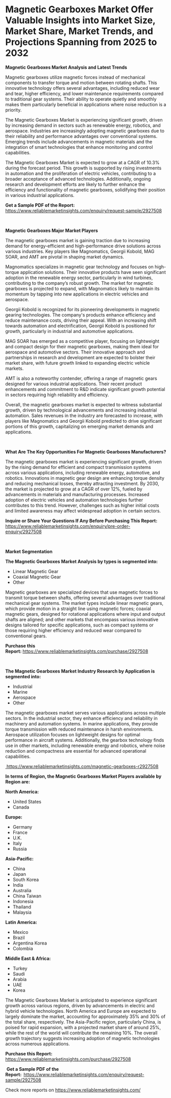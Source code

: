 <p><h1>Magnetic Gearboxes Market Offer Valuable Insights into Market Size, Market Share, Market Trends, and Projections Spanning from 2025 to 2032</h1></p><p><strong>Magnetic Gearboxes Market Analysis and Latest Trends</strong></p>
<p><p>Magnetic gearboxes utilize magnetic forces instead of mechanical components to transfer torque and motion between rotating shafts. This innovative technology offers several advantages, including reduced wear and tear, higher efficiency, and lower maintenance requirements compared to traditional gear systems. Their ability to operate quietly and smoothly makes them particularly beneficial in applications where noise reduction is a priority.</p><p>The Magnetic Gearboxes Market is experiencing significant growth, driven by increasing demand in sectors such as renewable energy, robotics, and aerospace. Industries are increasingly adopting magnetic gearboxes due to their reliability and performance advantages over conventional systems. Emerging trends include advancements in magnetic materials and the integration of smart technologies that enhance monitoring and control capabilities.</p><p>The Magnetic Gearboxes Market is expected to grow at a CAGR of 10.3% during the forecast period. This growth is supported by rising investments in automation and the proliferation of electric vehicles, contributing to a broader acceptance of advanced technologies. Additionally, ongoing research and development efforts are likely to further enhance the efficiency and functionality of magnetic gearboxes, solidifying their position in various industrial applications.</p></p>
<p><strong>Get a Sample PDF of the Report:&nbsp;</strong> <a href="https://www.reliablemarketinsights.com/enquiry/request-sample/2927508?utm_campaign=2197&utm_medium=2&utm_source=Github&utm_content=ia&utm_term=12032025&utm_id=magnetic-gearboxes">https://www.reliablemarketinsights.com/enquiry/request-sample/2927508</a></p>
<p>&nbsp;</p>
<p><strong>Magnetic Gearboxes Major Market Players</strong></p>
<p><p>The magnetic gearboxes market is gaining traction due to increasing demand for energy-efficient and high-performance drive solutions across various industries. Key players like Magnomatics, Georgii Kobold, MAG SOAR, and AMT are pivotal in shaping market dynamics.</p><p>Magnomatics specializes in magnetic gear technology and focuses on high-torque application solutions. Their innovative products have seen significant adoption in the renewable energy sector, particularly in wind turbines, contributing to the company’s robust growth. The market for magnetic gearboxes is projected to expand, with Magnomatics likely to maintain its momentum by tapping into new applications in electric vehicles and aerospace.</p><p>Georgii Kobold is recognized for its pioneering developments in magnetic gearing technologies. The company's products enhance efficiency and reduce maintenance costs, driving their appeal. With an increasing shift towards automation and electrification, Georgii Kobold is positioned for growth, particularly in industrial and automotive applications.</p><p>MAG SOAR has emerged as a competitive player, focusing on lightweight and compact design for their magnetic gearboxes, making them ideal for aerospace and automotive sectors. Their innovative approach and partnerships in research and development are expected to bolster their market share, with future growth linked to expanding electric vehicle markets.</p><p>AMT is also a noteworthy contender, offering a range of magnetic gears designed for various industrial applications. Their recent product enhancements and commitment to R&D indicate significant growth potential in sectors requiring high reliability and efficiency.</p><p>Overall, the magnetic gearboxes market is expected to witness substantial growth, driven by technological advancements and increasing industrial automation. Sales revenues in the industry are forecasted to increase, with players like Magnomatics and Georgii Kobold predicted to drive significant portions of this growth, capitalizing on emerging market demands and applications.</p></p>
<p>&nbsp;</p>
<p><strong>What Are The Key Opportunities For Magnetic Gearboxes Manufacturers?</strong></p>
<p><p>The magnetic gearboxes market is experiencing significant growth, driven by the rising demand for efficient and compact transmission systems across various applications, including renewable energy, automotive, and robotics. Innovations in magnetic gear design are enhancing torque density and reducing mechanical losses, thereby attracting investment. By 2030, the market is projected to grow at a CAGR of over 12%, fueled by advancements in materials and manufacturing processes. Increased adoption of electric vehicles and automation technologies further contributes to this trend. However, challenges such as higher initial costs and limited awareness may affect widespread adoption in certain sectors.</p></p>
<p><strong>Inquire or Share Your Questions If Any Before Purchasing This Report:</strong> <a href="https://www.reliablemarketinsights.com/enquiry/pre-order-enquiry/2927508?utm_campaign=2197&utm_medium=2&utm_source=Github&utm_content=ia&utm_term=12032025&utm_id=magnetic-gearboxes">https://www.reliablemarketinsights.com/enquiry/pre-order-enquiry/2927508</a></p>
<p>&nbsp;</p>
<p><strong>Market Segmentation</strong></p>
<p><strong>The Magnetic Gearboxes Market Analysis by types is segmented into:</strong></p>
<p><ul><li>Linear Magnetic Gear</li><li>Coaxial Magnetic Gear</li><li>Other</li></ul></p>
<p><p>Magnetic gearboxes are specialized devices that use magnetic forces to transmit torque between shafts, offering several advantages over traditional mechanical gear systems. The market types include linear magnetic gears, which provide motion in a straight line using magnetic forces; coaxial magnetic gears, designed for rotational applications where input and output shafts are aligned; and other markets that encompass various innovative designs tailored for specific applications, such as compact systems or those requiring higher efficiency and reduced wear compared to conventional gears.</p></p>
<p><strong>Purchase this Report:&nbsp;</strong><a href="https://www.reliablemarketinsights.com/purchase/2927508?utm_campaign=2197&utm_medium=2&utm_source=Github&utm_content=ia&utm_term=12032025&utm_id=magnetic-gearboxes">https://www.reliablemarketinsights.com/purchase/2927508</a></p>
<p>&nbsp;</p>
<p><strong>The Magnetic Gearboxes Market Industry Research by Application is segmented into:</strong></p>
<p><ul><li>Industrial</li><li>Marine</li><li>Aerospace</li><li>Other</li></ul></p>
<p><p>The magnetic gearboxes market serves various applications across multiple sectors. In the industrial sector, they enhance efficiency and reliability in machinery and automation systems. In marine applications, they provide torque transmission with reduced maintenance in harsh environments. Aerospace utilization focuses on lightweight designs for optimal performance in aircraft systems. Additionally, the gearbox technology finds use in other markets, including renewable energy and robotics, where noise reduction and compactness are essential for advanced operational capabilities.</p></p>
<p><a href="https://www.reliablemarketinsights.com/magnetic-gearboxes-r2927508?utm_campaign=2197&utm_medium=2&utm_source=Github&utm_content=ia&utm_term=12032025&utm_id=magnetic-gearboxes">&nbsp;https://www.reliablemarketinsights.com/magnetic-gearboxes-r2927508</a></p>
<p><strong>In terms of Region, the Magnetic Gearboxes Market Players available by Region are:</strong></p>
<p>
    <p> <strong> North America: </strong>
        <ul>
            <li>United States</li>
            <li>Canada</li>
        </ul>
        </p> 
    <p> <strong> Europe: </strong>
        <ul>
            <li>Germany</li>
            <li>France</li>
            <li>U.K.</li>
            <li>Italy</li>
            <li>Russia</li>
        </ul>
        </p> 
    <p> <strong> Asia-Pacific: </strong>
        <ul>
            <li>China</li>
            <li>Japan</li>
            <li>South Korea</li>
            <li>India</li>
            <li>Australia</li>
            <li>China Taiwan</li>
            <li>Indonesia</li>
            <li>Thailand</li>
            <li>Malaysia</li>
        </ul>
        </p> 
    <p> <strong> Latin America: </strong>
        <ul>
            <li>Mexico</li>
            <li>Brazil</li>
            <li>Argentina Korea</li>
            <li>Colombia</li>
        </ul>
        </p> 
    <p> <strong> Middle East & Africa: </strong>
        <ul>
            <li>Turkey</li>
            <li>Saudi</li>
            <li>Arabia</li>
            <li>UAE</li>
            <li>Korea</li>
        </ul>
    </p>
    </p>
<p><p>The Magnetic Gearboxes Market is anticipated to experience significant growth across various regions, driven by advancements in electric and hybrid vehicle technologies. North America and Europe are expected to largely dominate the market, accounting for approximately 35% and 30% of the total share, respectively. The Asia-Pacific region, particularly China, is poised for rapid expansion, with a projected market share of around 25%, while the rest of the world will contribute the remaining 10%. The overall growth trajectory suggests increasing adoption of magnetic technologies across numerous applications.</p></p>
<p><strong>Purchase this Report: </strong><a href="https://www.reliablemarketinsights.com/purchase/2927508?utm_campaign=2197&utm_medium=2&utm_source=Github&utm_content=ia&utm_term=12032025&utm_id=magnetic-gearboxes">https://www.reliablemarketinsights.com/purchase/2927508</a></p>
<p>&nbsp;<strong>Get a Sample PDF of the Report:&nbsp;&nbsp;</strong><a href="https://www.reliablemarketinsights.com/enquiry/request-sample/2927508?utm_campaign=2197&utm_medium=2&utm_source=Github&utm_content=ia&utm_term=12032025&utm_id=magnetic-gearboxes">https://www.reliablemarketinsights.com/enquiry/request-sample/2927508</a></p>
<p><strong></strong></p>
<p>Check more reports on <a href="https://www.reliablemarketinsights.com/?utm_campaign=2197&utm_medium=2&utm_source=Github&utm_content=ia&utm_term=12032025&utm_id=magnetic-gearboxes">https://www.reliablemarketinsights.com/</a></p>